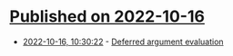 # [Published on 2022-10-16](index.md)

* [2022-10-16, 10:30:22](https://lobste.rs/s/lshn9a/deferred_argument_evaluation) - [Deferred argument evaluation](http://bannalia.blogspot.com/2022/10/deferred-argument-evaluation.html?m=1)
